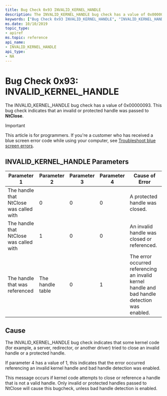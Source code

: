 ```yaml
---
title: Bug Check 0x93 INVALID_KERNEL_HANDLE
description: The INVALID_KERNEL_HANDLE bug check has a value of 0x00000093. This bug check indicates that an invalid or protected handle was passed to NtClose.
keywords: ["Bug Check 0x93 INVALID_KERNEL_HANDLE", "INVALID_KERNEL_HANDLE"]
ms.date: 10/10/2019
topic_type:
- apiref
ms.topic: reference
api_name:
- INVALID_KERNEL_HANDLE
api_type:
- NA
---
```


# Bug Check 0x93: INVALID\_KERNEL\_HANDLE

The INVALID\_KERNEL\_HANDLE bug check has a value of 0x00000093. This bug check indicates that an invalid or protected handle was passed to **NtClose**.

> [!IMPORTANT]
> This article is for programmers. If you're a customer who has received a blue screen error code while using your computer, see [Troubleshoot blue screen errors](https://www.windows.com/stopcode).

## INVALID\_KERNEL\_HANDLE Parameters

|Parameter 1|Parameter 2|Parameter 3|Parameter 4|Cause of Error|
|--- |--- |--- |--- |--- |
|The handle that NtClose was called with |0                |0   | 0  | A protected handle was closed.|
|The handle that NtClose was called with |1                |0   | 0  | An invalid handle was closed or referenced.|
|The handle that was referenced          |The handle table |0   | 1  | The error occurred referencing an invalid kernel handle and bad handle detection was enabled.|

## Cause

The INVALID_KERNEL_HANDLE bug check indicates that some kernel code (for example, a server, redirector, or another driver) tried to close an invalid handle or a protected handle.

If parameter 4 has a value of 1, this indicates that the error occurred referencing an invalid kernel handle and bad handle detection was enabled.

This message occurs if kernel code attempts to close or reference a handle that is not a valid handle. Only invalid or protected handles passed to NtClose will cause this bugcheck, unless bad handle detection is enabled.
